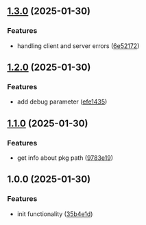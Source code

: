 ## [1.3.0](https://github.com/rodbe-io/check-updates/compare/v1.2.0...v1.3.0) (2025-01-30)


### Features

* handling client and server errors ([6e52172](https://github.com/rodbe-io/check-updates/commit/6e52172291bfe018300df4f428cbbd954baa5cfd))

## [1.2.0](https://github.com/rodbe-io/check-updates/compare/v1.1.0...v1.2.0) (2025-01-30)


### Features

* add debug parameter ([efe1435](https://github.com/rodbe-io/check-updates/commit/efe14353a8d6726d5b02cf8eae04b3a8b31f1b4c))

## [1.1.0](https://github.com/rodbe-io/check-updates/compare/v1.0.0...v1.1.0) (2025-01-30)


### Features

* get info about pkg path ([9783e19](https://github.com/rodbe-io/check-updates/commit/9783e19eeec0441663d6544b780eb907c5978c2a))

## 1.0.0 (2025-01-30)


### Features

* init functionality ([35b4e1d](https://github.com/rodbe-io/check-updates/commit/35b4e1dcc5ccea6685e6c2b8133e1c8425c11a39))
